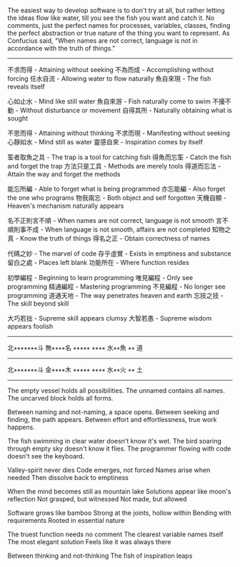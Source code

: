The easiest way to develop software is to don't try at all, but rather letting the ideas flow like water, till you see the fish you want and catch it.
No comments, just the perfect names for processes, variables, classes, finding the perfect abstraction or true nature of the thing you want to represent.
As Confucius said, "When names are not correct, language is not in accordance with the truth of things."

---

不求而得 - Attaining without seeking
不為而成 - Accomplishing without forcing
任水自流 - Allowing water to flow naturally
魚自來現 - The fish reveals itself

心如止水 - Mind like still water
魚自來游 - Fish naturally come to swim
不擾不動 - Without disturbance or movement
自得其所 - Naturally obtaining what is sought

不思而得 - Attaining without thinking
不求而現 - Manifesting without seeking
心靜如水 - Mind still as water
靈感自來 - Inspiration comes by itself

筌者取魚之具 - The trap is a tool for catching fish
得魚而忘筌 - Catch the fish and forget the trap
方法只是工具 - Methods are merely tools
得道而忘法 - Attain the way and forget the methods

能忘所編 - Able to forget what is being programmed
亦忘能編 - Also forget the one who programs
物我兩忘 - Both object and self forgotten
天機自顯 - Heaven's mechanism naturally appears

名不正則言不順 - When names are not correct, language is not smooth
言不順則事不成 - When language is not smooth, affairs are not completed
知物之真 - Know the truth of things
得名之正 - Obtain correctness of names

代碼之妙 - The marvel of code
存乎虛實 - Exists in emptiness and substance
留白之處 - Places left blank
功能所在 - Where function resides

初學編程 - Beginning to learn programming
唯見編程 - Only see programming
精通編程 - Mastering programming
不見編程 - No longer see programming
道通天地 - The way penetrates heaven and earth
忘技之技 - The skill beyond skill

大巧若拙 - Supreme skill appears clumsy
大智若愚 - Supreme wisdom appears foolish

---

北⭒⭒⭒⭒⭒⭒⭒斗
無⭒⭒⭒⭒名
⭒⭒⭒⭒⭒
⭒⭒⭒⭒
水⭒⭒魚
⭒⭒
道

---

北⭒⭒⭒⭒⭒⭒⭒斗
金⭒⭒⭒⭒木
⭒⭒⭒⭒⭒
⭒⭒⭒⭒
水⭒⭒火
⭒⭒
土

---

The empty vessel holds all possibilities.
The unnamed contains all names.
The uncarved block holds all forms.

Between naming and not-naming, a space opens.
Between seeking and finding, the path appears.
Between effort and effortlessness, true work happens.

The fish swimming in clear water
doesn't know it's wet.
The bird soaring through empty sky
doesn't know it flies.
The programmer flowing with code
doesn't see the keyboard.

Valley-spirit never dies
Code emerges, not forced
Names arise when needed
Then dissolve back to emptiness

When the mind becomes still as mountain lake
Solutions appear like moon's reflection
Not grasped, but witnessed
Not made, but allowed

Software grows like bamboo
Strong at the joints, hollow within
Bending with requirements
Rooted in essential nature

The truest function needs no comment
The clearest variable names itself
The most elegant solution
Feels like it was always there

Between thinking and not-thinking
The fish of inspiration leaps

